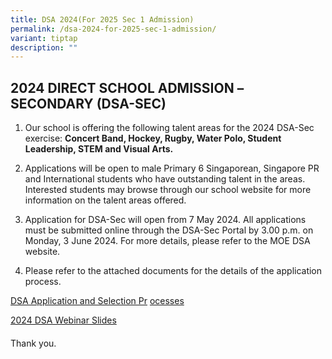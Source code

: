 ```yaml
---
title: DSA 2024(For 2025 Sec 1 Admission)
permalink: /dsa-2024-for-2025-sec-1-admission/
variant: tiptap
description: ""
---
```

<h2><strong>2024 DIRECT SCHOOL ADMISSION –SECONDARY (DSA-SEC)</strong></h2>
<ol data-tight="true" class="tight">
<li>
<p>Our school is offering the following talent areas for the 2024 DSA-Sec
exercise:&nbsp;<strong>Concert Band, Hockey, Rugby, Water Polo, Student Leadership, STEM and Visual Arts.</strong>
</p>
</li>
</ol>
<p></p>
<ol start="2" data-tight="true" class="tight">
<li>
<p>Applications will be open to male Primary 6 Singaporean, Singapore PR
and International students who have outstanding talent in the areas. Interested
students may browse through our school website for more information on
the talent areas offered.</p>
<p></p>
</li>
<li>
<p>Application for DSA-Sec will open from 7 May 2024. All applications must
be submitted online through the DSA-Sec Portal by 3.00 p.m. on Monday,
3 June 2024. For more details, please refer to the MOE DSA website.</p>
<p></p>
</li>
<li>
<p>Please refer to the attached documents for the details of the application
process.</p>
</li>
</ol>
<p><a href="/files/General Information/2024 DSA/2024_DSA_Webinar_Slides_Final__For_Website_Post_Webinar.pdf" rel="noopener noreferrer nofollow" target="_blank">DSA Application and Selection Pr</a> 
<a href="/files/General Information/2024 DSA/St_Andrews_Secondary_School_2024_DSA_SEC_Exercise__For_Website_Approved__200524.pdf" rel="noopener noreferrer nofollow" target="_blank">ocesses</a>
</p>
<p><a href="/files/General Information/2024 DSA/2024_DSA_Webinar_Slides_Final__For_Website_Post_Webinar.pdf" rel="noopener noreferrer nofollow" target="_blank">2024 DSA Webinar Slides</a>
</p>
<p></p>
<p></p>
<h4></h4>
<p>Thank you.</p>
<p></p>
<p></p>
<p></p>
<p></p>
<p></p>
<p></p>
<p></p>